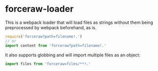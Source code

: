 # forceraw-loader

This is a webpack loader that will load files as strings without them being
preprocessed by webpack beforehand, as is.

```js
require('forceraw?path=filename!.')
// or
import content from 'forceraw?path=filename!.'
```

It also supports globbing and will import multiple files as an object:

```js
import files from 'forceraw=files/**!.'
```
